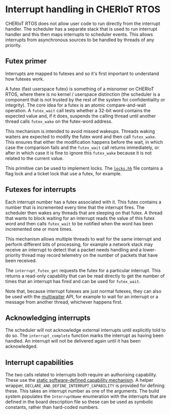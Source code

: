 Interrupt handling in CHERIoT RTOS
==================================

CHERIoT RTOS does not allow user code to run directly from the interrupt handler.
The scheduler has a separate stack that is used to run interrupt handler and this then maps interrupts to scheduler events.
This allows interrupts from asynchronous sources to be handled by threads of any priority.

Futex primer
------------

Interrupts are mapped to futexes and so it's first important to understand how futexes work.

A futex (fast userspace futex) is something of a misnomer on CHERIoT RTOS, where there is no kernel / userspace distinction (the scheduler is a component that is not trusted by the rest of the system for confidentiality or integrity).
The core idea for a futex is an atomic compare-and-wait operation.
A `futex_wait` call tests whether a 32-bit word contains the expected value and, if it does, suspends the calling thread until another thread calls `futex_wake` on the futex-word address.

This mechanism is intended to avoid missed wakeups.
Threads waking waiters are expected to modify the futex word and then call `futex_wake`.
This ensures that either the modification happens before the wait, in which case the comparison fails and the `futex_wait` call returns immediately, or after in which case it is fine to ignore this `futex_wake` because it is not related to the current value.

This primitive can be used to implement locks.
The [`locks.hh`](../sdk/include/locks.hh) file contains a flag lock and a ticket lock that use a futex, for example.

Futexes for interrupts
----------------------

Each interrupt number has a futex associated with it.
This futex contains a number that is incremented every time that the interrupt fires.
The scheduler then wakes any threads that are sleeping on that futex.
A thread that wants to block waiting for an interrupt reads the value of this futex word and then calls `futex_wait` to be notified when the word has been incremented one or more times.

This mechanism allows multiple threads to wait for the same interrupt and perform different bits of processing, for example a network stack may receive an interrupt to detect that a packet needs handling and a lower-priority thread may record telemetry on the number of packets that have been received.

The `interrupt_futex_get` requests the futex for a particular interrupt.
This returns a read-only capability that can be read directly to get the number of times that an interrupt has fired and can be used for `futex_wait`.

Note that, because interrupt futexes are just normal futexes, they can also be used with the [multiwaiter](../sdk/include/multiwater.h) API, for example to wait for an interrupt or a message from another thread, whichever happens first.

Acknowledging interrupts
------------------------

The scheduler will not acknowledge external interrupts until explicitly told to do so.
The `interrupt_complete` function marks the interrupt as having been handled.
An interrupt will not be delivered again until it has been acknowledged.

Interrupt capabilities
----------------------

The two calls related to interrupts both require an authorising capability.
These use the [static software-defined capability mechanism](SoftwareCapabilities.md).
A helper wrapper, `DECLARE_AND_DEFINE_INTERRUPT_CAPABILITY` is provided for defining these.
This takes an interrupt number as one of the arguments.
The build system populates the `InterruptName` enumeration with the interrupts that are defined in the board description file so these can be used as symbolic constants, rather than hard-coded numbers.
